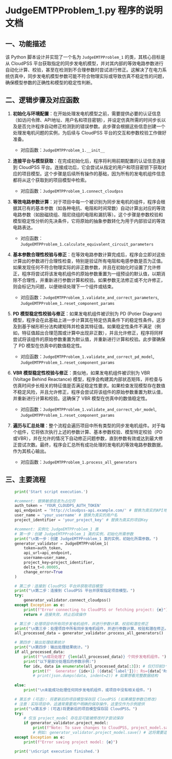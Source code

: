 # JudgeEMTPProblem_1.py 程序的说明文档

## 一、功能描述

该 Python 脚本设计并实现了一个名为 `JudgeEMTPProblem_1` 的类，其核心目标是从 CloudPSS 平台获取指定的同步发电机模型，并对其内部的等效电路参数进行自动化计算、校验，甚至在检测到不合理参数时尝试进行修正。这解决了在电力系统仿真中，同步发电机模型参数可能不符合物理实际或导致仿真不稳定性的问题，确保模型参数的正确性和模型的稳定性判断。

## 二、逻辑步骤及对应函数

1.  **初始化与环境配置**：在开始处理发电机模型之前，需要提供必要的认证信息（如访问令牌、API地址、用户名和项目密钥），并设定仿真所需的时间步长以及是否允许程序自动修正检测到的错误参数。此步骤会根据这些信息创建一个处理发电机问题的实例，为后续与 CloudPSS 平台的交互和参数校验工作做好准备。
    *   对应函数：`JudgeEMTPProblem_1.__init__`

2.  **连接平台与模型获取**：在完成初始化后，程序将利用前期配置的认证信息连接到 CloudPSS 平台。连接成功后，它会尝试从指定的用户和项目密钥下获取对应的项目模型。这个步骤是后续所有操作的基础，因为所有的发电机组件信息都将从这个获取到的项目模型中检索。
    *   对应函数：`JudgeEMTPProblem_1.connect_cloudpss`

3.  **等效电路参数计算**：对于项目中每一个被识别为同步发电机的组件，程序会根据其已有的基本参数（如各种电抗、电阻和时间常数）自动计算出对应的等效电路参数（如励磁绕组、阻尼绕组的电阻和漏抗等）。这个步骤是参数校验和模型稳定性分析的先决条件，它将原始的抽象参数转化为用于内部验证的等效电路表达。
    *   对应函数：`JudgeEMTPProblem_1.calculate_equivalent_circuit_parameters`

4.  **基本参数合理性校验与修正**：在等效电路参数计算完成后，程序会立即对这些计算出的参数进行合理性检查，特别是验证所有电阻和电感参数是否为正值。如果发现任何不符合物理实际的非正数参数，并且在初始化时设置了允许修正，程序将尝试将该发电机组件的原始参数重置为一组预设的默认值，以期消除不合理性，并重新进行参数计算和校验。如果参数无法修正或不允许修正，则会标记为问题，以便继续处理下一个组件或结束。
    *   对应函数：`JudgeEMTPProblem_1.validate_and_correct_parameters`, `JudgeEMTPProblem_1.reset_component_params`

5.  **PD 模型稳定性校验与修正**：如果发电机组件被识别为 PD (Potier Diagram) 模型，程序会在此基础上进一步计算其在特定仿真条件下的稳定性条件。这涉及到基于梯形积分法构建矩阵并检查其特征值。如果稳定性条件不满足（例如，特征值超出合理范围或计算中出现非正数），并且允许修正，程序将同样尝试将该组件的原始参数重置为默认值，并重新进行计算和校验。此步骤确保了 PD 模型在仿真中的数值稳定性。
    *   对应函数：`JudgeEMTPProblem_1.validate_and_correct_pd_model`, `JudgeEMTPProblem_1.reset_component_params`

6.  **VBR 模型稳定性校验与修正**：类似地，如果发电机组件被识别为 VBR (Voltage Behind Reactance) 模型，程序会构建其内部状态矩阵，并检查与仿真时间步长相关的特征值是否满足稳定性要求。如果检查发现模型存在数值不稳定风险，并且允许修正，程序会尝试将该组件的原始参数重置为默认值，并重新进行计算和校验。这确保了 VBR 模型在仿真中的数值稳定性。
    *   对应函数：`JudgeEMTPProblem_1.validate_and_correct_vbr_model`, `JudgeEMTPProblem_1.reset_component_params`

7.  **遍历与汇总处理**：整个流程会遍历项目中所有类型的同步发电机组件。对于每个组件，它将依次执行上述的参数计算、基本参数校验、模型特定校验（PD或VBR），并在允许的情况下自动修正问题参数，直到参数有效或达到最大修正尝试次数。最终，程序会汇总所有成功处理的发电机的等效电路参数数据，作为其核心输出。
    *   对应函数：`JudgeEMTPProblem_1.process_all_generators`

## 三、主要流程

```python
    print('Start script execution.')

    #comment: 替换敏感信息为占位符
    auth_token = 'YOUR_CLOUDPS_AUTH_TOKEN'
    api_endpoint = 'http://cloudpss-api.example.com/' # 替换为真实的API地址
    user_name = 'your_username' # 替换为真实的用户名
    project_identifier = 'your_project_key' # 替换为真实的项目Key

    #comment: 实例化 JudgeEMTPProblem_1 类
    # 第一步：创建 JudgeEMTPProblem_1 类的实例，初始化所需参数
    print("\n第一步：创建 JudgeEMTPProblem_1 类的实例，初始化所需参数。")
    generator_validator = JudgeEMTPProblem_1(
        token=auth_token,
        api_url=api_endpoint,
        username=user_name,
        project_key=project_identifier,
        delta_t=0.00005,
        change_error=True
    )

    # 第二步：连接到 CloudPSS 平台并获取项目模型
    print("\n第二步：连接到 CloudPSS 平台并获取指定项目模型。")
    try:
        generator_validator.connect_cloudpss()
    except Exception as e:
        print(f"Error connecting to CloudPSS or fetching project: {e}")
        return # 连接失败，终止后续操作

    # 第三步：处理项目中所有同步发电机组件，并进行参数计算、校验和潜在修正
    print("\n第三步：处理项目中所有同步发电机组件，并进行参数计算、校验和潜在修正。")
    all_processed_data = generator_validator.process_all_generators()

    # 第四步：输出处理结果统计
    print("\n第四步：输出处理结果统计。")
    if all_processed_data:
        print(f"\n成功处理了 {len(all_processed_data)} 个同步发电机组件。")
        print("以下是部分处理后的参数示例:")
        for idx, data in enumerate(all_processed_data[:3]): # 仅打印前3个示例
            print(f"  Generator {idx+1} ({data['label']}): Rs={data['Rs']:.4f}, Xls={data['Xls']:.4f}, Xd={data['Xd']:.4f}, Xq={data['Xq']:.4f}")
            # print(json.dumps(data, indent=2)) # 如果想看完整数据结构
            
    else:
        print("\n未能成功处理任何同步发电机组件，或项目中没有相关组件。")

    # 第五步 (可选): 将更新后的项目模型保存回 CloudPSS (如果模型参数已修改)
    # 注意：实际项目中，这通常需要用户明确的保存操作，这里仅作为示例提供
    print("\n第五步：(可选)将更新后的项目模型保存回 CloudPSS。")
    try:
        # 仅当 project_model 存在且可能被修改时才尝试保存
        if generator_validator.project_model:
            print(f"Note: To save changes to CloudPSS, project_model.save() would be called here.")
            # 例如: generator_validator.project_model.save() # 这将需要适当的权限和API支持
    except Exception as e:
        print(f"Error saving project model: {e}")

    print('\nScript execution finished.')
```